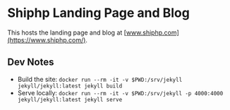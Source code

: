 # Shiphp Landing Page and Blog

This hosts the landing page and blog at [www.shiphp.com](https://www.shiphp.com/).

## Dev Notes

- Build the site: `docker run --rm -it -v $PWD:/srv/jekyll jekyll/jekyll:latest jekyll build`
- Serve locally: `docker run --rm -it -v $PWD:/srv/jekyll -p 4000:4000 jekyll/jekyll:latest jekyll serve`
